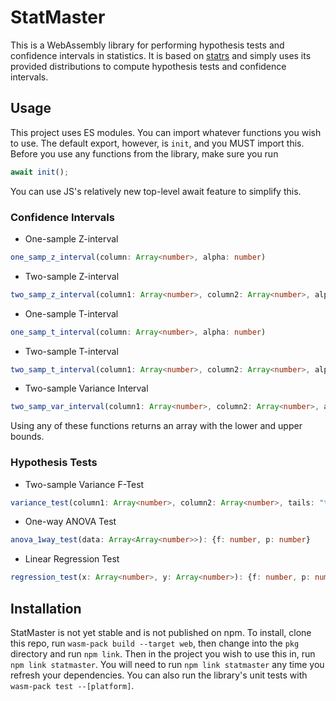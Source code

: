 # StatMaster

This is a WebAssembly library for performing hypothesis tests and confidence intervals in statistics. It is based on [statrs](https://crates.io/crates/statrs) and simply uses its provided distributions to compute hypothesis tests and confidence intervals.

## Usage
This project uses ES modules. You can import whatever functions you wish to use. The default export, however, is ```init```, and you MUST import this. Before you use any functions from the library, make sure you run
```ts
await init();
```
You can use JS's relatively new top-level await feature to simplify this.

### Confidence Intervals
- One-sample Z-interval
```ts
one_samp_z_interval(column: Array<number>, alpha: number)
```
- Two-sample Z-interval
```ts
two_samp_z_interval(column1: Array<number>, column2: Array<number>, alpha: number)
```
- One-sample T-interval
```ts
one_samp_t_interval(column: Array<number>, alpha: number)
```
- Two-sample T-interval
```ts
two_samp_t_interval(column1: Array<number>, column2: Array<number>, alpha: number)
```
- Two-sample Variance Interval
```ts
two_samp_var_interval(column1: Array<number>, column2: Array<number>, alpha: number)
```

Using any of these functions returns an array with the lower and upper bounds.

### Hypothesis Tests
- Two-sample Variance F-Test
```ts
variance_test(column1: Array<number>, column2: Array<number>, tails: "two-sided" | "less" | "greater"): {f: number, p: number}
```
- One-way ANOVA Test
```ts
anova_1way_test(data: Array<Array<number>>): {f: number, p: number}
```
- Linear Regression Test
```ts
regression_test(x: Array<number>, y: Array<number>): {f: number, p: number}
```

## Installation
StatMaster is not yet stable and is not published on npm. To install, clone this repo, run ```wasm-pack build --target web```, then change into the ```pkg``` directory and run ```npm link```. Then in the project you wish to use this in, run ```npm link statmaster```. You will need to run ```npm link statmaster``` any time you refresh your dependencies. You can also run the library's unit tests with ```wasm-pack test --[platform]```.
